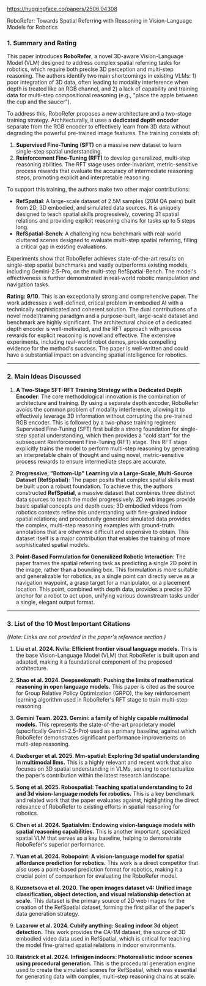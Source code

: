 https://huggingface.co/papers/2506.04308

RoboRefer: Towards Spatial Referring with Reasoning in Vision-Language Models for Robotics

### 1. Summary and Rating

This paper introduces **RoboRefer**, a novel 3D-aware Vision-Language Model (VLM) designed to address complex spatial referring tasks for robotics, which require both precise 3D perception and multi-step reasoning. The authors identify two main shortcomings in existing VLMs: 1) poor integration of 3D data, often leading to modality interference when depth is treated like an RGB channel, and 2) a lack of capability and training data for multi-step compositional reasoning (e.g., "place the apple between the cup and the saucer").

To address this, RoboRefer proposes a new architecture and a two-stage training strategy. Architecturally, it uses a **dedicated depth encoder** separate from the RGB encoder to effectively learn from 3D data without degrading the powerful pre-trained image features. The training consists of:
1.  **Supervised Fine-Tuning (SFT)** on a massive new dataset to learn single-step spatial understanding.
2.  **Reinforcement Fine-Tuning (RFT)** to develop generalized, multi-step reasoning abilities. The RFT stage uses order-invariant, metric-sensitive process rewards that evaluate the accuracy of intermediate reasoning steps, promoting explicit and interpretable reasoning.

To support this training, the authors make two other major contributions:
*   **RefSpatial**: A large-scale dataset of 2.5M samples (20M QA pairs) built from 2D, 3D embodied, and simulated data sources. It is uniquely designed to teach spatial skills progressively, covering 31 spatial relations and providing explicit reasoning chains for tasks up to 5 steps long.
*   **RefSpatial-Bench**: A challenging new benchmark with real-world cluttered scenes designed to evaluate multi-step spatial referring, filling a critical gap in existing evaluations.

Experiments show that RoboRefer achieves state-of-the-art results on single-step spatial benchmarks and vastly outperforms existing models, including Gemini-2.5-Pro, on the multi-step RefSpatial-Bench. The model's effectiveness is further demonstrated in real-world robotic manipulation and navigation tasks.

**Rating: 9/10**. This is an exceptionally strong and comprehensive paper. The work addresses a well-defined, critical problem in embodied AI with a technically sophisticated and coherent solution. The dual contributions of a novel model/training paradigm and a purpose-built, large-scale dataset and benchmark are highly significant. The architectural choice of a dedicated depth encoder is well-motivated, and the RFT approach with process rewards for explicit reasoning is novel and effective. The extensive experiments, including real-world robot demos, provide compelling evidence for the method's success. The paper is well-written and could have a substantial impact on advancing spatial intelligence for robotics.

---

### 2. Main Ideas Discussed

1.  **A Two-Stage SFT-RFT Training Strategy with a Dedicated Depth Encoder**: The core methodological innovation is the combination of architecture and training. By using a separate depth encoder, RoboRefer avoids the common problem of modality interference, allowing it to effectively leverage 3D information without corrupting the pre-trained RGB encoder. This is followed by a two-phase training regimen: Supervised Fine-Tuning (SFT) first builds a strong foundation for single-step spatial understanding, which then provides a "cold start" for the subsequent Reinforcement Fine-Tuning (RFT) stage. This RFT stage explicitly trains the model to perform multi-step reasoning by generating an interpretable chain of thought and using novel, metric-sensitive process rewards to ensure intermediate steps are accurate.

2.  **Progressive, "Bottom-Up" Learning via a Large-Scale, Multi-Source Dataset (RefSpatial)**: The paper posits that complex spatial skills must be built upon a robust foundation. To achieve this, the authors constructed **RefSpatial**, a massive dataset that combines three distinct data sources to teach the model progressively. 2D web images provide basic spatial concepts and depth cues; 3D embodied videos from robotics contexts refine this understanding with fine-grained indoor spatial relations; and procedurally generated simulated data provides the complex, multi-step reasoning examples with ground-truth annotations that are otherwise difficult and expensive to obtain. This dataset itself is a major contribution that enables the training of more sophisticated spatial models.

3.  **Point-Based Formulation for Generalized Robotic Interaction**: The paper frames the spatial referring task as predicting a single 2D point in the image, rather than a bounding box. This formulation is more suitable and generalizable for robotics, as a single point can directly serve as a navigation waypoint, a grasp target for a manipulator, or a placement location. This point, combined with depth data, provides a precise 3D anchor for a robot to act upon, unifying various downstream tasks under a single, elegant output format.

---

### 3. List of the 10 Most Important Citations

*(Note: Links are not provided in the paper's reference section.)*

1.  **Liu et al. 2024. Nvila: Efficient frontier visual language models.**
    This is the base Vision-Language Model (VLM) that RoboRefer is built upon and adapted, making it a foundational component of the proposed architecture.

2.  **Shao et al. 2024. Deepseekmath: Pushing the limits of mathematical reasoning in open language models.**
    This paper is cited as the source for Group Relative Policy Optimization (GRPO), the key reinforcement learning algorithm used in RoboRefer's RFT stage to train multi-step reasoning.

3.  **Gemini Team. 2023. Gemini: a family of highly capable multimodal models.**
    This represents the state-of-the-art proprietary model (specifically Gemini-2.5-Pro) used as a primary baseline, against which RoboRefer demonstrates significant performance improvements on multi-step reasoning.

4.  **Daxberger et al. 2025. Mm-spatial: Exploring 3d spatial understanding in multimodal llms.**
    This is a highly relevant and recent work that also focuses on 3D spatial understanding in VLMs, serving to contextualize the paper's contribution within the latest research landscape.

5.  **Song et al. 2025. Robospatial: Teaching spatial understanding to 2d and 3d vision-language models for robotics.**
    This is a key benchmark and related work that the paper evaluates against, highlighting the direct relevance of RoboRefer to existing efforts in spatial reasoning for robotics.

6.  **Chen et al. 2024. Spatialvlm: Endowing vision-language models with spatial reasoning capabilities.**
    This is another important, specialized spatial VLM that serves as a key baseline, helping to demonstrate RoboRefer's superior performance.

7.  **Yuan et al. 2024. Robopoint: A vision-language model for spatial affordance prediction for robotics.**
    This work is a direct competitor that also uses a point-based prediction format for robotics, making it a crucial point of comparison for evaluating the RoboRefer model.

8.  **Kuznetsova et al. 2020. The open images dataset v4: Unified image classification, object detection, and visual relationship detection at scale.**
    This dataset is the primary source of 2D web images for the creation of the RefSpatial dataset, forming the first pillar of the paper's data generation strategy.

9.  **Lazarow et al. 2024. Cubify anything: Scaling indoor 3d object detection.**
    This work provides the CA-1M dataset, the source of 3D embodied video data used in RefSpatial, which is critical for teaching the model fine-grained spatial relations in indoor environments.

10. **Raistrick et al. 2024. Infinigen indoors: Photorealistic indoor scenes using procedural generation.**
    This is the procedural generation engine used to create the simulated scenes for RefSpatial, which was essential for generating data with complex, multi-step reasoning chains at scale.
